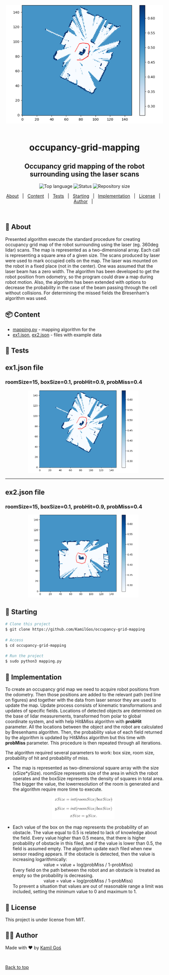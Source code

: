 
<!-- image -->
<div align="center" id="top"> 
  <img src=images/ex1.png width="500" />
  &#xa0;
</div>

<h1 align="center"> occupancy-grid-mapping </h1>
<h2 align="center"> Occupancy grid mapping of the robot surrounding using the laser scans
 </h2>

<!-- https://shields.io/ -->
<p align="center">
  <img alt="Top language" src="https://img.shields.io/badge/Language-Python-yellow?style=for-the-badge&logo=python">
  <img alt="Status" src="https://img.shields.io/badge/Status-done-green?style=for-the-badge">
  <img alt="Repository size" src="https://img.shields.io/github/languages/code-size/KamilGos/occupancy-grid-mapping?style=for-the-badge">
</p>

<!-- table of contents -->
<p align="center">
  <a href="#dart-about">About</a> &#xa0; | &#xa0;
  <a href="#package-content">Content</a> &#xa0; | &#xa0;
  <a href="#microscope-tests">Tests</a> &#xa0; | &#xa0;
  <a href="#checkered_flag-starting">Starting</a> &#xa0; | &#xa0;
  <a href="#eyes-implementation">Implementation</a> &#xa0; | &#xa0;
  <a href="#memo-license">License</a> &#xa0; | &#xa0;
  <a href="#technologist-author">Author</a> &#xa0; | &#xa0;
</p>

<br>


## :dart: About ##
Presented algorithm execute the standard procedure for creating occupancy grid map of the robot surrounding using the laser (eg. 360deg lidar) scans. The map is represented as a two-dimensional array. Each call is representing a square area of a given size. The scans produced by laser were used to mark occupied cells on the map. The laser was mounted on the robot in a fixed place (not in the center). One was assumed that the laser beam has a zero width. The algorithm has been developed to get the robot position from odometry, so the program could draw a map during robot motion. Also, the algorithm has been extended with options to decrease the probability in the case of the beam passing through the cell without collisions. For determining the missed fields the Bresenham's algorithm was used. 

## :package: Content
 * [mapping.py](mapping.py) - mapping algorithm for the
 * [ex1.json](data/ex1.json), [ex2.json](data/ex2.json)  - files with example data
## :microscope: Tests ##
<h2 align="left">ex1.json file </h2>
<h3> roomSize=15, boxSize=0.1, probHit=0.9, probMiss=0.4</h3>
<div align="center" id="ex1"> 
  <img src=images/ex1.png width="350" />
  &#xa0;
</div>

---

<h2 align="left">ex2.json file </h2>
<h3> roomSize=15, boxSize=0.1, probHit=0.9, probMiss=0.4</h3>
<div align="center" id="ex2"> 
  <img src=images/ex2.png width="350" />
  &#xa0;
</div>


## :checkered_flag: Starting ##
```bash
# Clone this project
$ git clone https://github.com/KamilGos/occupancy-grid-mapping

# Access
$ cd occupancy-grid-mapping

# Run the project
$ sudo python3 mapping.py
```
## :eyes: Implementation ##
To create an occupancy grid map we need to acquire robot positions from the odometry. Then those positions are added to the relevant path (red line on figures) and together with the data from laser sensor they are used to update the map. Update process consists of kinematic transformations and updates of specific fields. Locations of detected objects are determined on the base of lidar measurements, transformed from polar to global coordinate system, and with help Hit&Miss algorithm with **probHit** parameter. All the locations between the object and the robot are calculated by Bresenhams algorithm. Then, the probability value of each field returned by the algorithm is updated by Hit&Miss algorithm but this time with **probMiss** parameter. This procedure is then repeated through all iterations.

The algorithm required several parameters to work: box size, room size, probability of hit and probability of miss. 

* The map is represented as two-dimensional square array with the size (xSize*ySize). roomSize represents size of the area in which the robot operates and the boxSize represents the density of squares in total area. The bigger the value, the lowerresolution of the room is generated and the algorithm require more time to execute.
<div align="center" id="put_id"> 
  <img src=images/eq1.png width="200" />
  &#xa0;
</div>

* Each value of the box on the map represents the probability of an obstacle. The value equal to 0.5 is related to lack of knowledge about the field. Every value higher than 0.5 means, that there is higher probability of obstacle in this filed, and if the value is lower than 0.5, the field is assumed empty. The algorithm update each filed when new sensor reading appears. If the obstacle is detected, then the value is increasing logarithmically:<center>value = value + log(probMiss / 1-probMiss)</center>Every field on the path between the robot and an obstacle is treated as empty so the probability is decreasing.<center>value = value + log(probMiss / 1-probMiss)</center>To prevent a situation that values are out of reasonable range a limit was included, setting the minimum value to 0 and maximum to 1. 

## :memo: License ##

This project is under license from MIT.

## :technologist: Author ##

Made with :heart: by <a href="https://github.com/KamilGos" target="_blank">Kamil Goś</a>

&#xa0;

<a href="#top">Back to top</a>